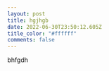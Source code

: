 ```yaml
---
layout: post
title: hgjhgb
date: 2022-06-30T23:50:12.605Z
title_color: "#ffffff"
comments: false
---
```

bhfgdh